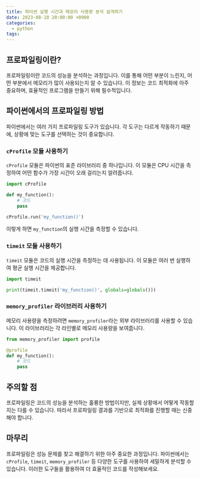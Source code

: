 ```yaml
---
title: 파이썬 실행 시간과 메모리 사용량 분석 쉽게하기
date: 2023-08-10 20:00:00 +0900
categories:
  - python
tags:
---
```


## 프로파일링이란?

프로파일링이란 코드의 성능을 분석하는 과정입니다. 이를 통해 어떤 부분이 느린지, 어떤 부분에서 메모리가 많이 사용되는지 알 수 있습니다. 이 정보는 코드 최적화에 아주 중요하며, 효율적인 프로그램을 만들기 위해 필수적입니다.

## 파이썬에서의 프로파일링 방법

파이썬에서는 여러 가지 프로파일링 도구가 있습니다. 각 도구는 다르게 작동하기 때문에, 상황에 맞는 도구를 선택하는 것이 중요합니다.

### `cProfile` 모듈 사용하기

`cProfile` 모듈은 파이썬의 표준 라이브러리 중 하나입니다. 이 모듈은 CPU 시간을 측정하여 어떤 함수가 가장 시간이 오래 걸리는지 알려줍니다.

```python
import cProfile

def my_function():
    # 코드
    pass

cProfile.run('my_function()')
```

이렇게 하면 `my_function`의 실행 시간을 측정할 수 있습니다.

### `timeit` 모듈 사용하기

`timeit` 모듈은 코드의 실행 시간을 측정하는 데 사용됩니다. 이 모듈은 여러 번 실행하여 평균 실행 시간을 제공합니다.

```python
import timeit

print(timeit.timeit('my_function()', globals=globals()))
```

### `memory_profiler` 라이브러리 사용하기

메모리 사용량을 측정하려면 `memory_profiler`라는 외부 라이브러리를 사용할 수 있습니다. 이 라이브러리는 각 라인별로 메모리 사용량을 보여줍니다.

```python
from memory_profiler import profile

@profile
def my_function():
    # 코드
    pass
```

## 주의할 점

프로파일링은 코드의 성능을 분석하는 훌륭한 방법이지만, 실제 상황에서 어떻게 작동할지는 다를 수 있습니다. 따라서 프로파일링 결과를 기반으로 최적화를 진행할 때는 신중해야 합니다.

## 마무리

프로파일링은 성능 문제를 찾고 해결하기 위한 아주 중요한 과정입니다. 파이썬에서는 `cProfile`, `timeit`, `memory_profiler` 등 다양한 도구를 사용하여 세밀하게 분석할 수 있습니다. 이러한 도구들을 활용하여 더 효율적인 코드를 작성해보세요.